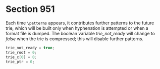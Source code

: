 # Section 951

Each time `\patterns` appears, it contributes further patterns to the future trie, which will be built only when hyphenation is attempted or when a format file is dumped.
The boolean variable *trie_not_ready* will change to *false* when the trie is compressed; this will disable further patterns.

```c << Initialize table entries (done by INITEX only) >>+=
trie_not_ready = true;
trie_root = 0;
trie_c[0] = 0;
trie_ptr = 0;
```
